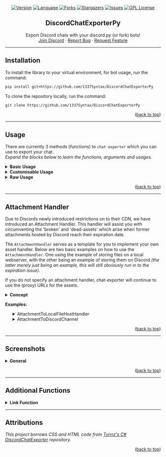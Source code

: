 <div align="center">

[![Version][pypi-version]][pypi-url]
[![Language][language-dom]][github-url]
[![Forks][forks-shield]][forks-url]
[![Stargazers][stars-shield]][stars-url]
[![Issues][issues-shield]][issues-url]
[![GPL License][license-shield]][license-url]


  <h2>DiscordChatExporterPy</h2>

  <p>
    Export Discord chats with your discord.py (or fork) bots!
    <br />
    <a href="https://discord.mahto.id/">Join Discord</a>
    ·
    <a href="https://github.com/mahtoid/DiscordChatExporterPy/issues/new?assignees=&labels=bug&template=bug-report.yml">Report Bug</a>
    ·
    <a href="https://github.com/mahtoid/DiscordChatExporterPy/issues/new?assignees=&labels=enhancement&template=feature-request.yml">Request Feature</a>
  </p>
</div>

---
## Installation

To install the library to your virtual environment, for bot usage, run the command:
```sh 
pip install git+https://github.com/1337Syntax/DiscordChatExporterPy
```

To clone the repository locally, run the command:
```sh
git clone https://github.com/1337Syntax/DiscordChatExporterPy
```

<p align="right">(<a href="#top">back to top</a>)</p>

---
## Usage

There are currently 3 methods (functions) to `chat-exporter` which you can use to export your chat.<br/>
_Expand the blocks below to learn the functions, arguments and usages._
<details><summary><b>Basic Usage</b></summary>

`.quick_export()` is the simplest way of using chat-exporter.

Using the _quick_export_ function will gather the history of the channel you give, build the transcript then post the file and embed directly to the channel - returning a message object gathered from the message it posted.

This is mostly seen as a demo function, as opposed to a command you should actually use. 

**Required Argument(s):**<br/>
`channel`: `discord.TextChannel` object, whether `ctx.channel` or any channel you gather.

**Optional Argument(s):**<br/>
`bot`: `commands.Bot` object to gather members who are no longer in your guild.

**Return Argument:**<br/>
`discord.Message`: The message _quick_export_ will send, containing the embed and exported chat file.

**Example:**
```python
import discord
import chat_exporter
from discord.ext import commands

intents = discord.Intents.default()
intents.members = True
intents.message_content = True

bot = commands.Bot(command_prefix="!", intents=intents)

...

@bot.command()
async def save(ctx: commands.Context):
    await chat_exporter.quick_export(ctx.channel)

...
```

</details>

<details><summary><b>Customisable Usage</b></summary>

`.export()` is the most efficient and flexible method to export a chat using chat-exporter.

Using the _export_ function will generate a transcript using the channel you pass in, along with using any of the custom kwargs passed in to set limits, timezone, 24h formats and more (listed below).

This would be the main function to use within chat-exporter.

**Required Argument(s):**<br/>
`channel`: `discord.TextChannel` object, whether `ctx.channel` or any channel you gather.

**Optional Argument(s):**<br/>
`limit`: Integer value to set the limit (amount of messages) the chat exporter gathers when grabbing the history (default=unlimited).<br/>
`tz_info`: String value of a [TZ Database name](https://en.wikipedia.org/wiki/List_of_tz_database_time_zones#List) to set a custom timezone for the exported messages (default=UTC).<br/>
`guild`: `discord.Guild` object which can be passed in to solve bugs for certain forks.<br/>
`military_time`: Boolean value to set a 24h format for times within your exported chat (default=False | 12h format).<br/>
`fancy_times`: Boolean value which toggles the 'fancy times' (Today|Yesterday|Day).<br/>
`before`: `datetime.datetime` object which allows to gather messages from before a certain date.<br/>
`after`: `datetime.datetime` object which allows to gather messages from after a certain date.<br/>
`bot`: `commands.Bot` object to gather members who are no longer in your guild.<br/>
`attachment_handler`: `chat_exporter.AttachmentHandler` object to export assets to in order to make them available after the `channel` got deleted.<br/>

**Return Argument:**<br/>
`transcript`: The HTML build-up for you to construct the HTML File with Discord.

**Example:**
```python
import io

...

@bot.command()
async def save(ctx: commands.Context, limit: int = 100, tz_info: str = "UTC", military_time: bool = True):
    transcript = await chat_exporter.export(
        ctx.channel,
        limit=limit,
        tz_info=tz_info,
        military_time=military_time,
        bot=bot,
    )

    if transcript is None:
        return

    transcript_file = discord.File(
        io.BytesIO(transcript.encode()),
        filename=f"transcript-{ctx.channel.name}.html",
    )

    await ctx.send(file=transcript_file)
```
</details>
<details><summary><b>Raw Usage</b></summary>

`.raw_export()` is for the crazy people who like to do their own thing when using chat-exporter.

Using the _raw_export_ function will generate a transcript using the list of messages you pass in, along with using any of the custom kwargs passed in to set limits, timezone, 24h formats and more (listed below).

This would be for people who want to filter what content to export.

**Required Argument(s):**<br/>
`channel`: `discord.TextChannel` object, whether `ctx.channel` or any channel you gather (this is just for padding the header).<br/>
`messages`: A list of Message objects which you wish to export to an HTML file.

**Optional Argument(s):**<br/>
`tz_info`: String value of a [TZ Database name](https://en.wikipedia.org/wiki/List_of_tz_database_time_zones#List) to set a custom timezone for the exported messages (default=UTC)<br/>
`military_time`: Boolean value to set a 24h format for times within your exported chat (default=False | 12h format)<br/>
`fancy_times`: Boolean value which toggles the 'fancy times' (Today|Yesterday|Day)<br/>
`bot`: `commands.Bot` object to gather members who are no longer in your guild.
`attachment_handler`: `chat_exporter.AttachmentHandler` object to export assets to in order to make them available after the `channel` got deleted.<br/>

**Return Argument:**<br/>
`transcript`: The HTML build-up for you to construct the HTML File with Discord.

**Example:**
```python
import io

...

@bot.command()
async def purge(ctx: commands.Context, tz_info: str, military_time: bool):
    deleted_messages = await ctx.channel.purge()

    transcript = await chat_exporter.raw_export(
        ctx.channel,
        messages=deleted_messages,
        tz_info=tz_info,
        military_time=military_time,
        bot=bot,
    )

    if transcript is None:
        return

    transcript_file = discord.File(
        io.BytesIO(transcript.encode()),
        filename=f"transcript-{ctx.channel.name}.html",
    )

    await ctx.send(file=transcript_file)
```
</details>


<p align="right">(<a href="#top">back to top</a>)</p>

---
## Attachment Handler

Due to Discords newly introduced restrictions on to their CDN, we have introduced an Attachment Handler. This handler
will assist you with circumventing the 'broken' and 'dead-assets' which arise when former attachments hosted by Discord
reach their expiration date.

The `AttachmentHandler` serves as a template for you to implement your own asset handler. Below are two basic examples on
how to use the `AttachmentHandler`. One using the example of storing files on a local webserver, with the other being
an example of storing them on Discord *(the latter merely just being an example, this will still obviously run in to
the expiration issue)*.

If you do not specify an attachment handler, chat-exporter will continue to use the (proxy) URLs for the assets.

<details><summary><b>Concept</b></summary>

The concept of implementing such an AttachmentHandler is very easy. In the following a short general procedure is 
described to write your own AttachmentHandler fitting your storage solution. Here we will assume, that we store the 
attachments in a cloud storage.

1. Subclassing
Start by subclassing `chat_exporter.AttachmentHandler` and implement the `__init__` method if needed. This should look 
something like this:

```python
from chat_exporter import AttachmentHandler
from cloud_wrapper import CloudClient


class MyAttachmentHandler(AttachmentHandler):
    def __init__(self, *args, **kwargs):
        # Your initialization code here
        # in your case we just create the cloud client
        self.cloud_client = CloudClient()

```

2. Overwrite process_asset
The `process_asset` method is the method that is called for each asset in the chat. Here we have to implement the 
upload logic and the generation of the asset url from the uploaded asset.
    
```python
import io
import aiohttp
from chat_exporter import AttachmentHandler
from cloud_wrapper import CloudClient
from discord import Attachment


class MyAttachmentHandler(AttachmentHandler):
    def __init__(self, *args, **kwargs):
        # Your initialization code here
        # in your case we just create the cloud client
        self.cloud_client = CloudClient()

    async def process_asset(self, attachment: Attachment):
        # Your upload logic here, in our example we just upload the asset to the cloud
        
        # first we need to authorize the client
        await self.cloud_client.authorize()
        
        # then we fetch the content of the attachment
        async with aiohttp.ClientSession() as session:
            async with session.get(attachment.url) as res:
                if res.status != 200:
                    res.raise_for_status()
                data = io.BytesIO(await res.read())
        data.seek(0)
        
        # and upload it to the cloud, back we get some sort of identifier for the uploaded file
        asset_id = await self.cloud_client.upload(data)
        
        # now we can generate the asset url from the identifier
        asset_url = await self.cloud_client.get_share_url(asset_id, shared_with="everyone")
        
        # and set the url attribute of the attachment to the generated url
        attachment.url = asset_url
        return attachment

```

Note
1. The `process_asset` method should return the attachment object with the url attribute set to the generated url.
2. The `process_asset` method should be an async method, as it is likely that you have to do some async operations 
   like fetching the content of the attachment or uploading it to the cloud.
3. You are free to add other methods in your class, and call them from `process_asset` if you need to do some 
   operations before or after the upload of the asset. But the `process_asset` method is the only method that is 
called from chat-exporter.

</details>

**Examples:**

<ol>
<details><summary>AttachmentToLocalFileHostHandler</summary>

Assuming you have a file server running, which serves the content of the folder `/usr/share/assets/` 
under `https://example.com/assets/`, you can easily use the `AttachmentToLocalFileHostHandler` like this:
```python
import io
import discord
from discord.ext import commands
import chat_exporter
from chat_exporter import AttachmentToLocalFileHostHandler

...

# Establish the file handler
file_handler = AttachmentToLocalFileHostHandler(
    base_path="/usr/share/assets",
    url_base="https://example.com/assets/",
)

@bot.command()
async def save(ctx: commands.Context):
    transcript = await chat_exporter.export(
        ctx.channel,
        attachment_handler=file_handler,
    )

    if transcript is None:
        return

    transcript_file = discord.File(
        io.BytesIO(transcript.encode()),
        filename=f"transcript-{ctx.channel.name}.html",
    )

    await ctx.send(file=transcript_file)

```
</details>

<details><summary>AttachmentToDiscordChannel</summary>

Assuming you want to store your attachments in a discord channel, you can use the `AttachmentToDiscordChannel`. 
Please note that discord recent changes regarding content links will result in the attachments links being broken 
after 24 hours. While this is therefor not a recommended way to store your attachments, it should give you a good 
idea how to perform asynchronous storing of the attachments.

```python
import io
import discord
from discord.ext import commands
import chat_exporter
from chat_exporter import AttachmentToDiscordChannel

...

# Establish the file handler
channel_handler = AttachmentToDiscordChannel(
    channel=bot.get_channel(CHANNEL_ID),
)

@bot.command()
async def save(ctx: commands.Context):
    transcript = await chat_exporter.export(
        ctx.channel,
        attachment_handler=channel_handler,
    )

    if transcript is None:
        return

    transcript_file = discord.File(
        io.BytesIO(transcript.encode()),
        filename=f"transcript-{ctx.channel.name}.html",
    )

    await ctx.send(file=transcript_file)

```
</details>
</ol>
<p align="right">(<a href="#top">back to top</a>)</p>

---
## Screenshots

<details><summary><b>General</b></summary>
<ol>
    <details><summary>Discord</summary>
    <img src="https://raw.githubusercontent.com/mahtoid/DiscordChatExporterPy/master/.screenshots/channel_output.png">
    </details>
    <details><summary>Chat-Exporter</summary>
    <img src="https://raw.githubusercontent.com/mahtoid/DiscordChatExporterPy/master/.screenshots/html_output.png">
    </details>
</ol>
</details>
<p align="right">(<a href="#top">back to top</a>)</p>


---
## Additional Functions


<details><summary><b>Link Function</b></summary>
Downloading exported chats can build up a bunch of unwanted files on your PC which can get annoying, additionally - not everyone wants to download content from Discord.

Due to these pain, and many requests - I have built a fancy PHP script which will show the transcript file within a browser.<br/>
<ol>
<details><summary>quick_link</summary>
Similar in design to `.quick_export()` this is a bit of a demo function to produce a link and to give you an embed.

**Required Argument(s):**<br/>
`channel`: `discord.TextChannel` object, whether `ctx.channel` or any channel you gather.<br/>
`message`: The Discord message containing the transcript file

**Return Argument:**<br/>
`discord.Message`: The message _quick_link_ will send, containing the embed.

**Example:**
```python
import chat_exporter

...

@bot.command()
async def save(ctx: commands.Context):
    message = await chat_exporter.quick_export(ctx.channel)
    await chat_exporter.quick_link(ctx.channel, message)
```
</details>

<details><summary>link</summary>
A simple function to return the link you will need to view the transcript online.

**Required Argument(s):**<br/>
`message`: The Discord message containing the transcript file

**Return Argument:**<br/>
`link`: The link to view the transcript file online

**Example:**
```python
import io

import chat_exporter

...

@bot.command()
async def save(ctx: commands.Context):
    transcript = await chat_exporter.export(ctx.channel)
    
    if transcript is None:
        return

    transcript_file = discord.File(
        io.BytesIO(transcript.encode()),
        filename=f"transcript-{ctx.channel.name}.html",
    )

    message = await ctx.send(file=transcript_file)
    link = await chat_exporter.link(message)

    await ctx.send("Click this link to view the transcript online: " + link)
```
</details>
</ol>

_Please note that the PHP script does NOT store any information.<br/>
It simply makes a request to the given URL and echos (prints) the content for you to be able to view it._

</details>



---
## Attributions

*This project borrows CSS and HTML code from [Tyrrrz's C# DiscordChatExporter](https://github.com/Tyrrrz/DiscordChatExporter/) repository.*

<p align="right">(<a href="#top">back to top</a>)</p>

<!-- LINK DUMP -->
[pypi-version]: https://img.shields.io/pypi/v/chat-exporter?style=for-the-badge
[pypi-url]: https://pypi.org/project/chat-exporter/
[language-dom]: https://img.shields.io/github/languages/top/mahtoid/discordchatexporterpy?style=for-the-badge
[forks-shield]: https://img.shields.io/github/forks/mahtoid/DiscordChatExporterPy?style=for-the-badge
[forks-url]: https://github.com/mahtoid/DiscordChatExporterPy/
[stars-shield]: https://img.shields.io/github/stars/mahtoid/DiscordChatExporterPy?style=for-the-badge
[stars-url]: https://github.com/mahtoid/DiscordChatExporterPy/stargazers
[issues-shield]: https://img.shields.io/github/issues/mahtoid/DiscordChatExporterPy?style=for-the-badge
[issues-url]: https://github.com/mahtoid/DiscordChatExporterPy/issues
[license-shield]: https://img.shields.io/github/license/mahtoid/DiscordChatExporterPy?style=for-the-badge
[license-url]: https://github.com/mahtoid/DiscordChatExporterPy/blob/master/LICENSE
[github-url]: https://github.com/mahtoid/DiscordChatExporterPy/
